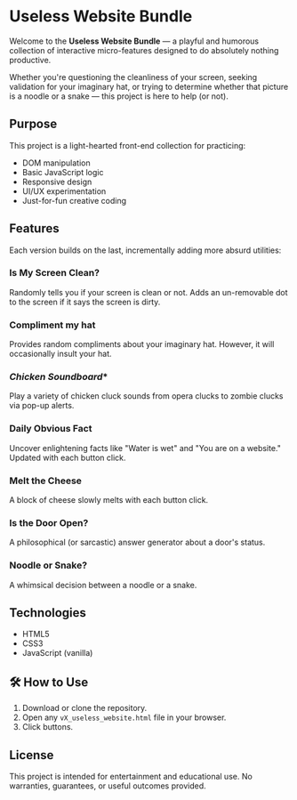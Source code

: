#  Useless Website Bundle

Welcome to the **Useless Website Bundle** — a playful and humorous collection of interactive micro-features designed to do absolutely nothing productive.

Whether you're questioning the cleanliness of your screen, seeking validation for your imaginary hat, or trying to determine whether that picture is a noodle or a snake — this project is here to help (or not).

##  Purpose

This project is a light-hearted front-end collection for practicing:
- DOM manipulation
- Basic JavaScript logic
- Responsive design
- UI/UX experimentation
- Just-for-fun creative coding

##  Features

Each version builds on the last, incrementally adding more absurd utilities:

### **Is My Screen Clean?** 
Randomly tells you if your screen is clean or not. Adds an un-removable dot to the screen if it says the screen is dirty. 

### **Compliment my hat** 
Provides random compliments about your imaginary hat. However, it will occasionally insult your hat.

### *Chicken Soundboard** 
Play a variety of chicken cluck sounds from opera clucks to zombie clucks via pop-up alerts. 

### **Daily Obvious Fact** 
Uncover enlightening facts like "Water is wet" and "You are on a website." Updated with each button click.

### **Melt the Cheese** 
A block of cheese slowly melts with each button click.

### **Is the Door Open?**
 A philosophical (or sarcastic) answer generator about a door's status.

### **Noodle or Snake?**  
A whimsical decision between a noodle or a snake.

## Technologies

- HTML5
- CSS3
- JavaScript (vanilla)


## 🛠️ How to Use

1. Download or clone the repository.
2. Open any `vX_useless_website.html` file in your browser.
3. Click buttons.

## License

This project is intended for entertainment and educational use. No warranties, guarantees, or useful outcomes provided.

